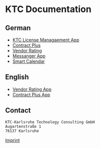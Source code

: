 # KTC Documentation

## German

- [KTC License Managaement App](./ktc-license-management/de/ktc-license-management.md)
- [Contract Plus](./ContractPlus/DE/ContractPlus.md)
- [Vendor Rating](./vendor-rating-app/de/vandor-rating.md)
- [Messanger App](./messenger-app/de/messenger-app.md)
- [Smart Calendar](./smart-calendar/de/smart-calendar.md)

## English

- [Vendor Rating App](./vendor-rating-app/en/vandor-rating-app.md)
- [Contract Plus App](./ContractPlus/EN/ContractPlus.md)



## Contact

```
KTC-Karlsruhe Technology Consulting GmbH
Augartenstraße 1
76137 Karlsruhe
```
[Imprint](https://www.ktc.de/imprint)
